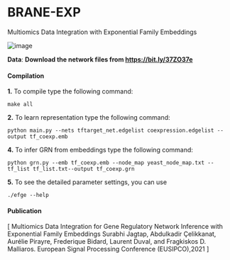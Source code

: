 # BRANE-EXP
Multiomics Data Integration with Exponential Family Embeddings

![image](https://user-images.githubusercontent.com/47250394/134910047-198cb9de-4b11-4664-a910-235eb91c1a5c.png)


**Data**:
**Download the network files from https://bit.ly/37ZO37e**

#### Compilation

**1.** To compile type the following command:
```
make all
```

**2.** To learn representation type the following command:
```
python main.py --nets tftarget_net.edgelist coexpression.edgelist --output tf_coexp.emb
```

**4.** To infer GRN from embeddings type the following command:
```
python grn.py --emb tf_coexp.emb --node_map yeast_node_map.txt --tf_list tf_list.txt--output tf_coexp.grn
```

**5.** To see the detailed parameter settings, you can use
```
./efge --help
```



#### Publication

[ Multiomics Data Integration for Gene Regulatory Network Inference with Exponential Family Embeddings
Surabhi Jagtap, Abdulkadir Çelikkanat, Aurélie Pirayre, Frederique Bidard, Laurent Duval, and Fragkiskos D. Malliaros.
European Signal Processing Conference (EUSIPCO),2021 ]




